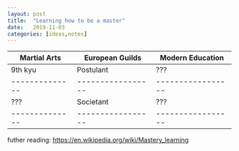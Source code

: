 ```yaml
---
layout: post
title:  "Learning how to be a master"
date:   2019-11-03
categories: [ideas,notes]
---
```


| Martial Arts | European Guilds | Modern Education|
|--------------|-----------------|-----------------|
| 9th kyu      |   Postulant     |       ???       |
|--------------|-----------------|-----------------|
|     ???      |   Societant     |       ???       |
|--------------|-----------------|-----------------|

futher reading:
https://en.wikipedia.org/wiki/Mastery_learning
